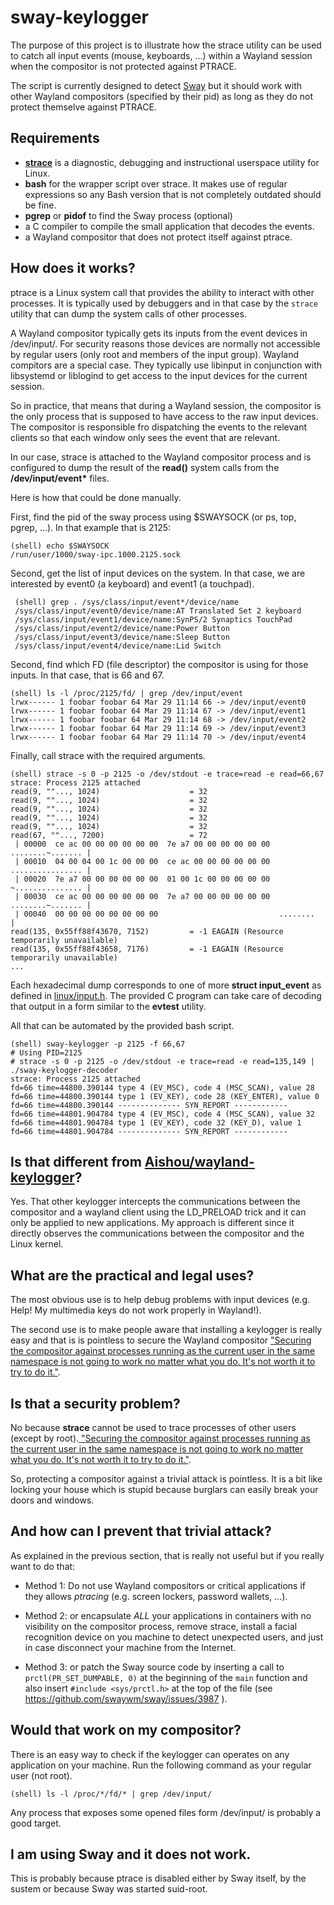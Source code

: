# sway-keylogger

The purpose of this project is to illustrate how the strace utility
can be used to catch all input events (mouse, keyboards, ...) within
a Wayland session when the compositor is not protected against PTRACE.

The script is currently designed to detect [Sway](https://github.com/swaywm/sway) 
but it should work with other Wayland compositors (specified by their pid) as 
long as they do not protect themselve against PTRACE.

## Requirements

* **[strace](https://strace.io/)** is a diagnostic, debugging and instructional userspace utility for Linux.
* **bash** for the wrapper script over strace. It makes use of regular expressions so any Bash version that is not completely outdated should be fine.
* **pgrep** or **pidof** to find the Sway process (optional)
* a C compiler to compile the small application that decodes the events.
* a Wayland compositor that does not protect itself against ptrace.

## How does it works? 

ptrace is a Linux system call that provides the ability to interact with other processes. It is typically used by debuggers and in that case by the `strace` utility that can dump the system calls of other processes. 

A Wayland compositor typically gets its inputs from the event devices in /dev/input/. For security reasons those devices are normally not accessible by regular users (only root and members of the input group). Wayland compitors are a special case. They typically use libinput in conjunction with libsystemd or liblogind to get access to the input devices for the current session. 

So in practice, that means that during a Wayland session, the compositor is the only process that is supposed to have access to the raw input devices. The compositor is responsible fro dispatching the events to the relevant clients so that each window only sees the event that are relevant.

In our case, strace is attached to the Wayland compositor process and is configured to dump the result of the **read()** system calls from the **/dev/input/event\*** files. 

Here is how that could be done manually.

First, find the pid of the sway process using $SWAYSOCK (or ps, top, pgrep, ...). In that example that is 2125:

    (shell) echo $SWAYSOCK
    /run/user/1000/sway-ipc.1000.2125.sock
    
Second, get the list of input devices on the system. In that case, we are interested by event0 (a keyboard) and event1 (a touchpad).

     (shell) grep . /sys/class/input/event*/device/name 
     /sys/class/input/event0/device/name:AT Translated Set 2 keyboard
     /sys/class/input/event1/device/name:SynPS/2 Synaptics TouchPad
     /sys/class/input/event2/device/name:Power Button
     /sys/class/input/event3/device/name:Sleep Button
     /sys/class/input/event4/device/name:Lid Switch

Second, find which FD (file descriptor) the compositor is using for those inputs. In that case, that is 66 and 67.

    (shell) ls -l /proc/2125/fd/ | grep /dev/input/event
    lrwx------ 1 foobar foobar 64 Mar 29 11:14 66 -> /dev/input/event0
    lrwx------ 1 foobar foobar 64 Mar 29 11:14 67 -> /dev/input/event1
    lrwx------ 1 foobar foobar 64 Mar 29 11:14 68 -> /dev/input/event2
    lrwx------ 1 foobar foobar 64 Mar 29 11:14 69 -> /dev/input/event3
    lrwx------ 1 foobar foobar 64 Mar 29 11:14 70 -> /dev/input/event4

Finally, call strace with the required arguments.

    (shell) strace -s 0 -p 2125 -o /dev/stdout -e trace=read -e read=66,67
    strace: Process 2125 attached
    read(9, ""..., 1024)                    = 32
    read(9, ""..., 1024)                    = 32
    read(9, ""..., 1024)                    = 32
    read(9, ""..., 1024)                    = 32
    read(9, ""..., 1024)                    = 32
    read(67, ""..., 7200)                   = 72
     | 00000  ce ac 00 00 00 00 00 00  7e a7 00 00 00 00 00 00  ........~....... |
     | 00010  04 00 04 00 1c 00 00 00  ce ac 00 00 00 00 00 00  ................ |
     | 00020  7e a7 00 00 00 00 00 00  01 00 1c 00 00 00 00 00  ~............... |
     | 00030  ce ac 00 00 00 00 00 00  7e a7 00 00 00 00 00 00  ........~....... |
     | 00040  00 00 00 00 00 00 00 00                           ........         |
    read(135, 0x55ff88f43670, 7152)         = -1 EAGAIN (Resource temporarily unavailable)
    read(135, 0x55ff88f43658, 7176)         = -1 EAGAIN (Resource temporarily unavailable)
    ...
   
Each hexadecimal dump corresponds to one of more **struct input_event** as defined in [linux/input.h](https://github.com/torvalds/linux/blob/master/include/uapi/linux/input.h). The provided C program can take care of decoding that output in a form similar to the **evtest** utility. 

All that can be automated by the provided bash script. 

    (shell) sway-keylogger -p 2125 -f 66,67
    # Using PID=2125
    # strace -s 0 -p 2125 -o /dev/stdout -e trace=read -e read=135,149 | ./sway-keylogger-decoder
    strace: Process 2125 attached
    fd=66 time=44800.390144 type 4 (EV_MSC), code 4 (MSC_SCAN), value 28
    fd=66 time=44800.390144 type 1 (EV_KEY), code 28 (KEY_ENTER), value 0
    fd=66 time=44800.390144 -------------- SYN_REPORT ------------
    fd=66 time=44801.904784 type 4 (EV_MSC), code 4 (MSC_SCAN), value 32
    fd=66 time=44801.904784 type 1 (EV_KEY), code 32 (KEY_D), value 1
    fd=66 time=44801.904784 -------------- SYN_REPORT ------------

## Is that different from [Aishou/wayland-keylogger](https://github.com/Aishou/wayland-keylogger)?

Yes. That other keylogger intercepts the communications between the compositor and a wayland client using the LD\_PRELOAD trick and it can only be applied to new applications. My approach is different since it directly observes the communications between the compositor and the Linux kernel.

## What are the practical and legal uses?

The most obvious use is to help debug problems with input devices (e.g. Help! My multimedia keys do not work properly in Wayland!). 

The second use is to make people aware that installing a keylogger is really easy and that is is pointless to secure the Wayland compositor [ "Securing the compositor against processes running as the current user in the same namespace is not going to work no matter what you do. It's not worth it to try to do it."](https://github.com/swaywm/sway/issues/3987#issuecomment-477603520). 

## Is that a security problem?

No because **strace** cannot be used to trace processes of other users (except by root).[ "Securing the compositor against processes running as the current user in the same namespace is not going to work no matter what you do. It's not worth it to try to do it."](https://github.com/swaywm/sway/issues/3987#issuecomment-477603520). 

So, protecting a compositor against a trivial attack is pointless. It is a bit like locking your house which is stupid because burglars can easily break your doors and windows.

## And how can I prevent that trivial attack?

As explained in the previous section, that is really not useful but if you really want to do that: 

* Method 1: Do not use Wayland compositors or critical applications if they allows *ptracing* (e.g. screen lockers, password wallets, ...).

* Method 2: or encapsulate *ALL* your applications in containers with no visibility on the compositor process, remove strace, install a facial recognition device on you machine to detect unexpected users, and just in case disconnect your machine from the Internet. 

* Method 3: or patch the Sway source code by inserting a call to `prctl(PR_SET_DUMPABLE, 0)` at the beginning of the `main` function and also insert `#include <sys/prctl.h>` at the top of the file (see https://github.com/swaywm/sway/issues/3987 ).

## Would that work on my compositor?

There is an easy way to check if the keylogger can operates on any application on your machine. Run the following command as your regular user (not root).

    (shell) ls -l /proc/*/fd/* | grep /dev/input/
    
Any process that exposes some opened files form /dev/input/ is probably a good target. 

## I am using Sway and it does not work.

This is probably because ptrace is disabled either by Sway itself, by the sustem or because Sway was started suid-root.



